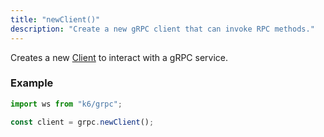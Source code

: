 ```yaml
---
title: "newClient()"
description: "Create a new gRPC client that can invoke RPC methods."
---
```


Creates a new [Client](/javascript-api/k6-grpc/client) to interact with a gRPC service.

### Example

<div class="code-group" data-props='{"labels": []}'>

```js
import ws from "k6/grpc";

const client = grpc.newClient();
```

</div>



